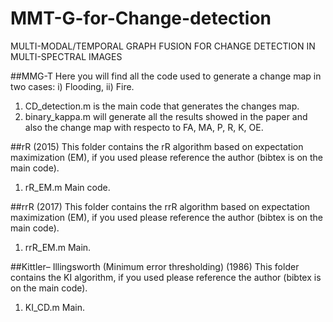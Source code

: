 # MMT-G-for-Change-detection
MULTI-MODAL/TEMPORAL GRAPH FUSION FOR CHANGE DETECTION IN MULTI-SPECTRAL IMAGES

##MMG-T
  Here you will find all the code used to generate a change map in two cases: i) Flooding, ii) Fire.
  
  1. CD_detection.m is the main code that generates the changes map.
  2. binary_kappa.m will generate all the results showed in the paper and also the change map with respecto to FA, MA, P, R, K, OE.

##rR  (2015)
  This folder contains the rR algorithm based on expectation maximization (EM), if you used please reference the author (bibtex is on the main code).
  
  1. rR_EM.m Main code.

##rrR (2017)
  This folder contains the rrR algorithm based on expectation maximization (EM), if you used please reference the author (bibtex is on the main code).
  
  1. rrR_EM.m Main.
  

##Kittler– Illingsworth (Minimum error thresholding) (1986)
  This folder contains the KI algorithm, if you used please reference the author (bibtex is on the main code).
  
  1. KI_CD.m Main.
